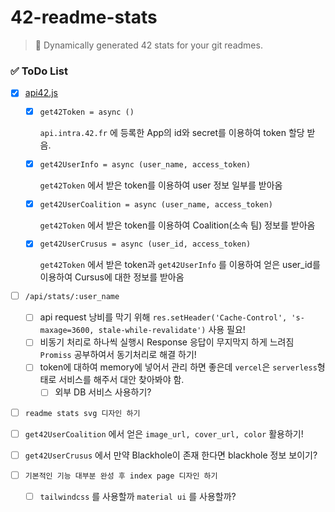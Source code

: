 # 42-readme-stats

> 🚀 Dynamically generated 42 stats for your git readmes.



### ✅ ToDo List

 - [x] [api42.js](./src/api/api42.js)

    - [x] `get42Token = async ()`

      `api.intra.42.fr` 에 등록한 App의 id와 secret를 이용하여 token 할당 받음.

    - [x] `get42UserInfo = async (user_name, access_token)`

      `get42Token` 에서 받은 token를 이용하여 user 정보 일부를 받아옴

    - [x] `get42UserCoalition = async (user_name, access_token)`

      `get42Token` 에서 받은 token를 이용하여 Coalition(소속 팀) 정보를 받아옴

   - [x] `get42UserCrusus = async (user_id, access_token)`

     `get42Token` 에서 받은 token과 `get42UserInfo` 를 이용하여 얻은 user_id를 이용하여 Cursus에 대한 정보를 받아옴

- [ ] `/api/stats/:user_name`
  - [ ] api request 낭비를 막기 위해 `res.setHeader('Cache-Control', 's-maxage=3600, stale-while-revalidate')` 사용 필요!
  - [ ] 비동기 처리로 하나씩 실행시 Response 응답이 무지막지 하게 느려짐 `Promiss` 공부하여서 동기처리로 해결 하기!
  - [ ] token에 대하여 memory에 넣어서 관리 하면 좋은데 `vercel`은 `serverless`형태로 서비스를 해주서 대안 찾아봐야 함.
    - [ ] 외부 DB 서비스 사용하기?
- [ ]  `readme stats svg 디자인 하기`
  - [ ] `get42UserCoalition` 에서 얻은 `image_url, cover_url, color` 활용하기!
  - [ ] `get42UserCrusus` 에서 만약 Blackhole이 존재 한다면 blackhole 정보 보이기?
- [ ] `기본적인 기능 대부분 완성 후 index page 디자인 하기`
  - [ ] `tailwindcss` 를 사용할까 `material ui` 를 사용할까?